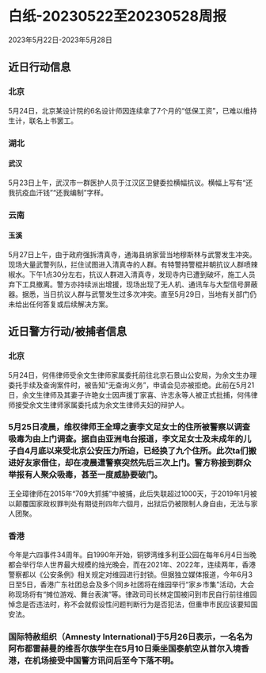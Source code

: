 # 白纸-20230522至20230528周报

2023年5月22日-2023年5月28日

## 近日行动信息

### 北京

5月24日，北京某设计院的6名设计师因连续拿了7个月的“低保工资”，已难以维持生计，联名上书罢工。

### 湖北

#### 武汉

5月23日上午，武汉市一群医护人员于江汉区卫健委拉横幅抗议。横幅上写有“还我抗疫血汗钱”“还我编制”字样。

### 云南

#### 玉溪

5月27日上午，由于政府强拆清真寺，通海县纳家营当地穆斯林与武警发生冲突。现场大量武警列队，拦住试图进入清真寺的人群。有特警持警棍并朝抗议人群喷辣椒水。下午1点30分左右，抗议人群进入清真寺，发现寺内已遭到破坏，施工人员弃下工具撤离。警方亦持续派出增援，现场出现了无人机、通讯车与大型信号屏蔽器。据悉，当日抗议人群与武警发生过多次冲突。直至5月29日，当地有关部门仍未给出任何答复或后续解决方案。

## 近日警方行动/被捕者信息

### 北京

5月24日，何伟律师受余文生律师家属委托前往北京石景山公安局，为余文生办理委托手续及查询案件时，被告知“无查询义务”，申请会见亦被拒绝。此前在5月21日，余文生律师及其妻子许艳女士因声援丁家喜、许志永等人被正式批捕，何伟律师接受余文生律师家属委托成为余文生律师夫妇的辩护人。

### 5月25日凌晨，维权律师王全璋之妻李文足女士的住所被警察以调查吸毒为由上门调查。据自由亚洲电台报道，李文足女士及未成年的儿子自4月底以来受北京公安压力所迫，已经换了九个住所。此次ta们搬进好友家借住，却在凌晨遭警察突然先后三次上门。警方称接到群众举报有人聚众吸毒，甚至一度威胁要破门。
王全璋律师在2015年“709大抓捕”中被捕，此后失联超过1000天，于2019年1月被以颠覆国家政权罪判处有期徒刑四年六個月，出狱后仍被限制人身自由，无法与家人团聚。

### 香港

今年是六四事件34周年。自1990年开始，铜锣湾维多利亚公园在每年6月4日当晚都会举行华人世界最大规模的烛光晚会，而在2021年、2022年，连续两年，香港警察都以《公安条例》相关规定对维园进行封锁。但据独立媒体报道，今年6月3日至5日，香港广东社团总会及多个同乡社团将在维园举行“家乡市集”活动，大会称现场将有“摊位游戏、舞台表演”等。律政司司长林定国被问到市民自行前往维园悼念是否违法时，称不会就假设性问题判断行为是否犯法，但重申市民应该要知国安法。

### 国际特赦组织（Amnesty International)于5月26日表示，一名名为阿布都雷赫曼的维吾尔族学生在5月10日乘坐国泰航空从首尔入境香港，在机场接受中国警方讯问后至今下落不明。
